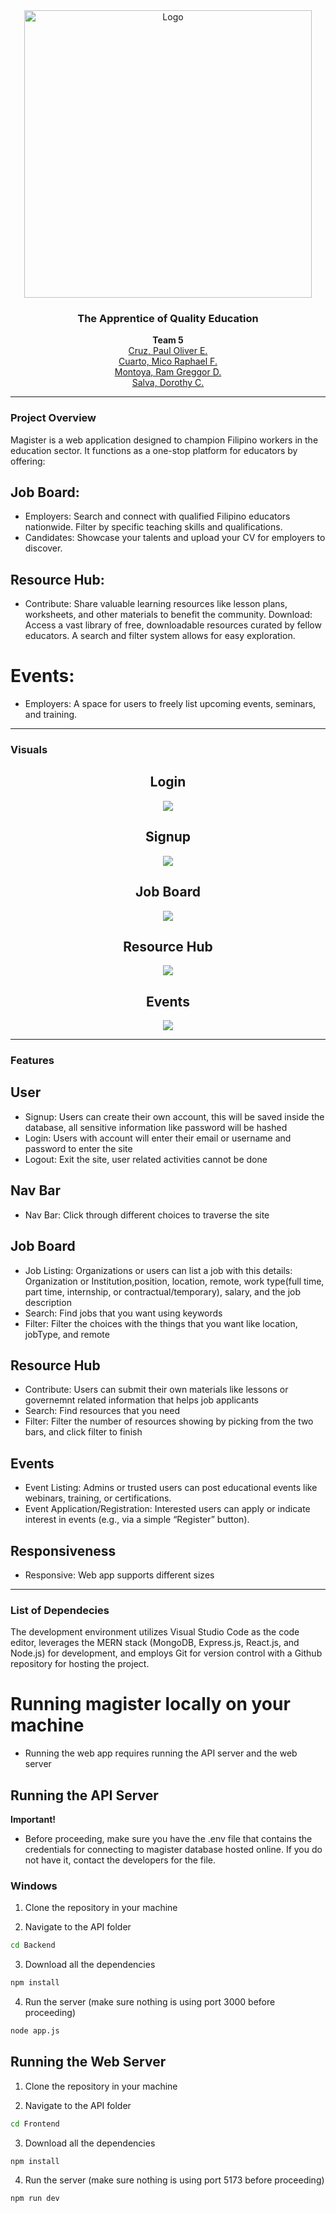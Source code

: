 <div align="center">
     <img src="![image](https://github.com/user-attachments/assets/c7a2d933-97aa-4f69-b8a4-871f67724b67)" alt="Logo" width="460" height="460">


 <h3 align="center">
    The Apprentice of Quality Education
  </h3>
  <p align="center">
    <b>Team 5</b> <br>
    <a href="https://github.com/Cerphh">Cruz, Paul Oliver E.</a> <br>
    <a href="https://github.com/oocim">Cuarto, Mico Raphael F.</a> <br>
    <a href="https://github.com/rmuuu">Montoya, Ram Greggor D.</a> <br>
    <a href="https://github.com/thea23salva">Salva, Dorothy C.</a>
     </p>
</div>

<hr class="w-48 h-1 mx-auto my-4 bg-gray-100 border-0 rounded md:my-10 dark:bg-gray-700">

### Project Overview

Magister is a web application designed to champion Filipino workers in the education sector. It functions as a one-stop platform for educators by offering:

## Job Board:
* Employers: Search and connect with qualified Filipino educators nationwide. Filter by specific teaching skills and qualifications.
* Candidates: Showcase your talents and upload your CV for employers to discover.
## Resource Hub:
* Contribute: Share valuable learning resources like lesson plans, worksheets, and other materials to benefit the community.
Download: Access a vast library of free, downloadable resources curated by fellow educators. A search and filter system allows for easy exploration.
# Events:
* Employers: A space for users to freely list upcoming events, seminars, and training.
<hr class="w-48 h-1 mx-auto my-4 bg-gray-100 border-0 rounded md:my-10 dark:bg-gray-700">

### Visuals
<div align="center">
<h2 align="center">Login</h3>
    <img src="![image](https://github.com/user-attachments/assets/5b5f69aa-dcba-4098-be43-4e8b8fdfa6b7)">
<h2 align="center">Signup</h3>
    <img src="![image](https://github.com/user-attachments/assets/1147a419-a806-471a-b95e-74bb0246627b)">
<h2 align="center">Job Board</h3>
    <img src="![image](https://github.com/user-attachments/assets/c08a5d20-823b-4b98-be29-2212ad6d46fe)">
<h2 align="center">Resource Hub</h3>
    <img src="![image](https://github.com/user-attachments/assets/8c948e5b-ffc9-4666-ac00-a0d7f434a566)">
<h2 align="center">Events</h3>
    <img src="![image](https://github.com/user-attachments/assets/b993069d-3be2-4c95-b102-95a9618f38d7)">
</div>



<hr class="w-48 h-1 mx-auto my-4 bg-gray-100 border-0 rounded md:my-10 dark:bg-gray-700">

### Features

## User
* Signup:
    Users can create their own account, this will be saved inside the database, all sensitive information like password will be hashed
* Login:
    Users with account will enter their email or username and password to enter the site
* Logout:
    Exit the site, user related activities cannot be done

## Nav Bar
* Nav Bar: 
    Click through different choices to traverse the site

## Job Board
* Job Listing:
    Organizations or users can list a job with this details: Organization or Institution,position, location, remote, work type(full time, part time, internship, or contractual/temporary), salary, and the job description
* Search:
    Find jobs that you want using keywords
* Filter:
    Filter the choices with the things that you want like location, jobType, and remote

## Resource Hub
* Contribute:
    Users can submit their own materials like lessons or governemnt related information that helps job applicants
* Search:
    Find resources that you need
* Filter:
    Filter the number of resources showing by picking from the two bars, and click filter to finish

## Events
* Event Listing:
       Admins or trusted users can post educational events like webinars, training, or certifications.
* Event Application/Registration:
       Interested users can apply or indicate interest in events (e.g., via a simple “Register” button).


## Responsiveness
* Responsive:
    Web app supports different sizes

<hr class="w-48 h-1 mx-auto my-4 bg-gray-100 border-0 rounded md:my-10 dark:bg-gray-700">

### List of Dependecies
The development environment utilizes Visual Studio Code as the code editor, leverages the MERN stack (MongoDB, Express.js, React.js, and Node.js) for development, and employs Git for version control with a Github repository for hosting the project.

# Running magister locally on your machine
* Running the web app requires running the API server and the web server

## Running the API Server
**Important!**

* Before proceeding, make sure you have the .env file that contains the credentials for connecting to magister database hosted online. If you do not have it, contact the developers for the file.

### Windows

1. Clone the repository in your machine

2. Navigate to the API folder
```sh
cd Backend
```
3. Download all the dependencies 
```sh
npm install 
```
4. Run the server (make sure nothing is using port 3000 before proceeding)
```sh
node app.js
```
## Running the Web Server
1. Clone the repository in your machine

2. Navigate to the API folder
```sh
cd Frontend
```
3. Download all the dependencies 
```sh
npm install
```
4. Run the server (make sure nothing is using port 5173 before proceeding)
```sh
npm run dev
```
